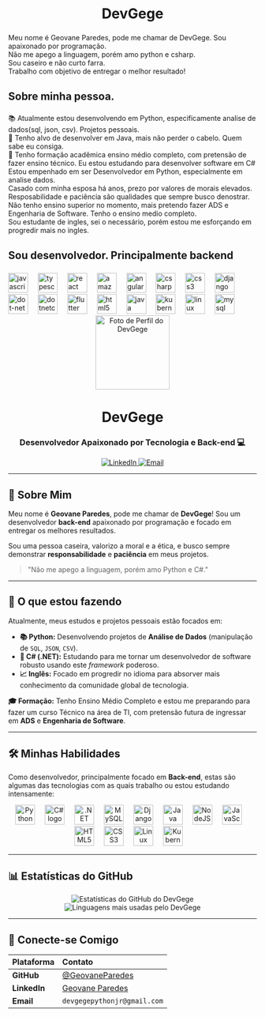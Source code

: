 <h1 align="center">DevGege</h1>

###

<p align="left">Meu nome é Geovane Paredes, pode me chamar de DevGege. Sou apaixonado por programação.<br>Não me apego a linguagem, porém amo python e csharp. <br>Sou caseiro e não curto farra. <br>Trabalho com objetivo de entregar o melhor resultado! </p>

###

<h2 align="left">Sobre minha pessoa.</h2>

###

<p align="left"> 📚 Atualmente estou desenvolvendo em Python, especificamente analise de dados(sql, json, csv). Projetos pessoais.<br> 🎯 Tenho alvo de desenvolver em Java, mais não perder o cabelo. Quem sabe eu consiga.<br>🎲 Tenho formação acadêmica ensino médio completo, com pretensão de fazer ensino técnico. Eu estou estudando para desenvolver software em C#
Estou empenhado em ser Desenvolvedor em Python, especialmente em analise dados.<br>
Casado com minha esposa há anos, prezo por valores de morais elevados. <br>
Resposabilidade e paciência são qualidades que sempre busco denostrar. <br>
Não tenho ensino superior no momento, mais pretendo fazer ADS e Engenharia de Software. Tenho o ensino medio completo.<br>
Sou estudante de ingles, sei o necessário, porém estou me esforçando em progredir mais no ingles.</p>

###

<h2 align="left">Sou desenvolvedor. Principalmente backend</h2>

###

<div align="left">
  <img src="https://cdn.jsdelivr.net/gh/devicons/devicon/icons/javascript/javascript-original.svg" height="40" alt="javascript logo"  />
  <img width="12" />
  <img src="https://cdn.jsdelivr.net/gh/devicons/devicon/icons/typescript/typescript-original.svg" height="40" alt="typescript logo"  />
  <img width="12" />
  <img src="https://cdn.jsdelivr.net/gh/devicons/devicon/icons/react/react-original.svg" height="40" alt="react logo"  />
  <img width="12" />
  <img src="https://cdn.jsdelivr.net/gh/devicons/devicon/icons/amazonwebservices/amazonwebservices-line-wordmark.svg" height="40" alt="amazonwebservices logo"  />
  <img width="12" />
  <img src="https://cdn.jsdelivr.net/gh/devicons/devicon/icons/angularjs/angularjs-original.svg" height="40" alt="angularjs logo"  />
  <img width="12" />
  <img src="https://cdn.jsdelivr.net/gh/devicons/devicon/icons/csharp/csharp-original.svg" height="40" alt="csharp logo"  />
  <img width="12" />
  <img src="https://cdn.jsdelivr.net/gh/devicons/devicon/icons/css3/css3-original.svg" height="40" alt="css3 logo"  />
  <img width="12" />
  <img src="https://cdn.jsdelivr.net/gh/devicons/devicon/icons/django/django-plain.svg" height="40" alt="django logo"  />
  <img width="12" />
  <img src="https://cdn.jsdelivr.net/gh/devicons/devicon/icons/dot-net/dot-net-original.svg" height="40" alt="dot-net logo"  />
  <img width="12" />
  <img src="https://cdn.jsdelivr.net/gh/devicons/devicon/icons/dotnetcore/dotnetcore-original.svg" height="40" alt="dotnetcore logo"  />
  <img width="12" />
  <img src="https://cdn.jsdelivr.net/gh/devicons/devicon/icons/flutter/flutter-original.svg" height="40" alt="flutter logo"  />
  <img width="12" />
  <img src="https://cdn.jsdelivr.net/gh/devicons/devicon/icons/html5/html5-original.svg" height="40" alt="html5 logo"  />
  <img width="12" />
  <img src="https://cdn.jsdelivr.net/gh/devicons/devicon/icons/java/java-original.svg" height="40" alt="java logo"  />
  <img width="12" />
  <img src="https://cdn.jsdelivr.net/gh/devicons/devicon/icons/kubernetes/kubernetes-plain.svg" height="40" alt="kubernetes logo"  />
  <img width="12" />
  <img src="https://cdn.jsdelivr.net/gh/devicons/devicon/icons/linux/linux-original.svg" height="40" alt="linux logo"  />
  <img width="12" />
  <img src="https://cdn.jsdelivr.net/gh/devicons/devicon/icons/mysql/mysql-original.svg" height="40" alt="mysql logo"  />
  <img width="12" />
<div align="center">
  <img src="https://avatars.githubusercontent.com/u/161204859?v=4" width="150px" alt="Foto de Perfil do DevGege"/>
  <h1>DevGege</h1>
  <h3>Desenvolvedor Apaixonado por Tecnologia e Back-end 💻</h3>
</div>

<div align="center">
  <a href="https://www.linkedin.com/in/geovane-paredes-39694b30b" target="_blank">
    <img src="https://img.shields.io/badge/LinkedIn-0077B5?style=for-the-badge&logo=linkedin&logoColor=white" alt="LinkedIn">
  </a>
  <a href="mailto:geovane.paredes.dev@gmail.com"> <img src="https://img.shields.io/badge/Email-D14836?style=for-the-badge&logo=gmail&logoColor=white" alt="Email">
  </a>
</div>

---

## 👋 Sobre Mim

Meu nome é **Geovane Paredes**, pode me chamar de **DevGege**! Sou um desenvolvedor **back-end** apaixonado por programação e focado em entregar os melhores resultados.

Sou uma pessoa caseira, valorizo a moral e a ética, e busco sempre demonstrar **responsabilidade** e **paciência** em meus projetos.

> "Não me apego a linguagem, porém amo Python e C#."

---

## 🚀 O que estou fazendo

Atualmente, meus estudos e projetos pessoais estão focados em:

* **📚 Python:** Desenvolvendo projetos de **Análise de Dados** (manipulação de `SQL`, `JSON`, `CSV`).
* **🎯 C# (.NET):** Estudando para me tornar um desenvolvedor de software robusto usando este *framework* poderoso.
* **📈 Inglês:** Focado em progredir no idioma para absorver mais conhecimento da comunidade global de tecnologia.

**🎓 Formação:** Tenho Ensino Médio Completo e estou me preparando para fazer um curso Técnico na área de TI, com pretensão futura de ingressar em **ADS** e **Engenharia de Software**.

---

## 🛠️ Minhas Habilidades

Como desenvolvedor, principalmente focado em **Back-end**, estas são algumas das tecnologias com as quais trabalho ou estou estudando intensamente:

<div align="center">
  <img src="https://cdn.jsdelivr.net/gh/devicons/devicon/icons/python/python-original.svg" height="40" alt="Python logo" title="Python - Foco Principal" />
  <img width="12" />
  <img src="https://cdn.jsdelivr.net/gh/devicons/devicon/icons/csharp/csharp-original.svg" height="40" alt="C# logo" title="C# - Foco Principal" />
  <img width="12" />
  <img src="https://cdn.jsdelivr.net/gh/devicons/devicon/icons/dot-net/dot-net-original.svg" height="40" alt=".NET logo" title=".NET" />
  <img width="12" />
  <img src="https://cdn.jsdelivr.net/gh/devicons/devicon/icons/mysql/mysql-original.svg" height="40" alt="MySQL logo" title="MySQL" />
  <img width="12" />
  <img src="https://cdn.jsdelivr.net/gh/devicons/devicon/icons/django/django-plain.svg" height="40" alt="Django logo" title="Django" />
  <img width="12" />
  <img src="https://cdn.jsdelivr.net/gh/devicons/devicon/icons/java/java-original.svg" height="40" alt="Java logo" title="Java" />
  <img width="12" />
  <img src="https://cdn.jsdelivr.net/gh/devicons/devicon/icons/nodejs/nodejs-original.svg" height="40" alt="NodeJS logo" title="Node.js" />
  <img width="12" />
  <img src="https://cdn.jsdelivr.net/gh/devicons/devicon/icons/javascript/javascript-original.svg" height="40" alt="JavaScript logo" title="JavaScript" />
  <img width="12" />
  <img src="https://cdn.jsdelivr.net/gh/devicons/devicon/icons/html5/html5-original.svg" height="40" alt="HTML5 logo" title="HTML5" />
  <img width="12" />
  <img src="https://cdn.jsdelivr.net/gh/devicons/devicon/icons/css3/css3-original.svg" height="40" alt="CSS3 logo" title="CSS3" />
  <img width="12" />
  <img src="https://cdn.jsdelivr.net/gh/devicons/devicon/icons/linux/linux-original.svg" height="40" alt="Linux logo" title="Linux" />
  <img width="12" />
  <img src="https://cdn.jsdelivr.net/gh/devicons/devicon/icons/kubernetes/kubernetes-plain.svg" height="40" alt="Kubernetes logo" title="Kubernetes" />
  <img width="12" />
</div>

---

## 📊 Estatísticas do GitHub

<div align="center">
  <img src="https://github-readme-stats.vercel.app/api?username=GeovaneParedes&show_icons=true&theme=onedark&include_all_commits=true&count_private=true" alt="Estatísticas do GitHub do DevGege"/>
  <br/>
  <img src="https://github-readme-stats.vercel.app/api/top-langs/?username=GeovaneParedes&layout=compact&theme=onedark" alt="Linguagens mais usadas pelo DevGege"/>
</div>

---

## 🤝 Conecte-se Comigo

| Plataforma | Contato |
| :--- | :--- |
| **GitHub** | [@GeovaneParedes](https://github.com/GeovaneParedes) |
| **LinkedIn** | [Geovane Paredes](https://www.linkedin.com/in/geovane-paredes-39694b30b) |
| **Email** | `devgegepythonjr@gmail.com` |


###
